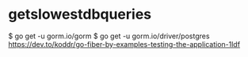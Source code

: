 # getslowestdbqueries

$ go get -u gorm.io/gorm
$ go get -u gorm.io/driver/postgres
https://dev.to/koddr/go-fiber-by-examples-testing-the-application-1ldf
